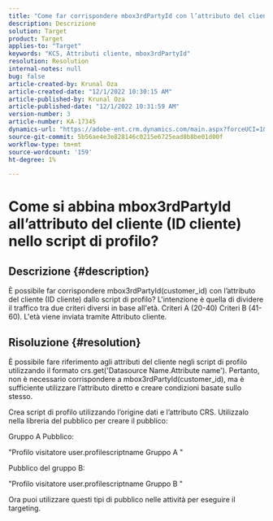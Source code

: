 ```yaml
---
title: "Come far corrispondere mbox3rdPartyId con l’attributo del cliente (ID cliente) nello script di profilo?"
description: Descrizione
solution: Target
product: Target
applies-to: "Target"
keywords: "KCS, Attributi cliente, mbox3rdPartyId"
resolution: Resolution
internal-notes: null
bug: false
article-created-by: Krunal Oza
article-created-date: "12/1/2022 10:30:15 AM"
article-published-by: Krunal Oza
article-published-date: "12/1/2022 10:31:59 AM"
version-number: 3
article-number: KA-17345
dynamics-url: "https://adobe-ent.crm.dynamics.com/main.aspx?forceUCI=1&pagetype=entityrecord&etn=knowledgearticle&id=b716a81f-6371-ed11-9561-6045bd006a22"
source-git-commit: 5b56ae4e3e828146c0215e6725ead8b8be01d00f
workflow-type: tm+mt
source-wordcount: '159'
ht-degree: 1%

---
```


# Come si abbina mbox3rdPartyId all’attributo del cliente (ID cliente) nello script di profilo?

## Descrizione {#description}

È possibile far corrispondere mbox3rdPartyId(customer_id) con l’attributo del cliente (ID cliente) dallo script di profilo? L&#39;intenzione è quella di dividere il traffico tra due criteri diversi in base all&#39;età. Criteri A (20-40) Criteri B (41-60). L&#39;età viene inviata tramite Attributo cliente.

## Risoluzione {#resolution}


È possibile fare riferimento agli attributi del cliente negli script di profilo utilizzando il formato crs.get(&#39;Datasource Name.Attribute name&#39;). Pertanto, non è necessario corrispondere a mbox3rdPartyId(customer_id), ma è sufficiente utilizzare l’attributo diretto e creare condizioni basate sullo stesso.

Crea script di profilo utilizzando l’origine dati e l’attributo CRS. Utilizzalo nella libreria del pubblico per creare il pubblico:

Gruppo A Pubblico:

&quot;Profilo visitatore user.profilescriptname Gruppo A &quot;

Pubblico del gruppo B:

&quot;Profilo visitatore user.profilescriptname Gruppo B &quot;

Ora puoi utilizzare questi tipi di pubblico nelle attività per eseguire il targeting.
